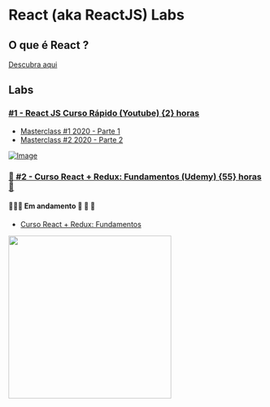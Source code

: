 # React (aka ReactJS) Labs

## O que é React ?

[Descubra aqui](https://pt-br.reactjs.org/)

## Labs

### [#1 - React JS Curso Rápido (Youtube) {2} horas](https://www.youtube.com/watch?v=XQxitgyZ_S4)

- [Masterclass #1 2020 - Parte 1](https://www.youtube.com/watch?v=XQxitgyZ_S4)
- [Masterclass #2 2020 - Parte 2](https://www.youtube.com/watch?v=GJ8Vm-h0V8I)

[![Image](https://img.youtube.com/vi/XQxitgyZ_S4/mqdefault.jpg)](https://www.youtube.com/watch?v=XQxitgyZ_S4)

### [🚧 #2 - Curso React + Redux: Fundamentos (Udemy) {55} horas 🚧](https://www.udemy.com/course/react-redux-pt/)

#### 🚧🚧🚧 Em andamento :construction: :construction: :construction:

- [Curso React + Redux: Fundamentos](https://www.udemy.com/course/react-redux-pt/)

<img src="https://img-c.udemycdn.com/course/480x270/1076168_b0b9_2.jpg" data-canonical-src="https://img-c.udemycdn.com/course/480x270/1076168_b0b9_2.jpg" width="320px" />